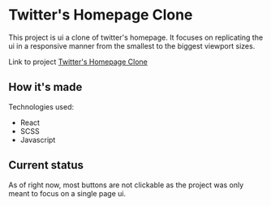 # Twitter's Homepage Clone

This project is ui a clone of twitter's homepage.
It focuses on replicating the ui in a responsive manner from the smallest to the biggest viewport sizes.

Link to project [Twitter's Homepage Clone](https://cg-twitter-clone.netlify.app/)

## How it's made

Technologies used:

- React
- SCSS
- Javascript

## Current status

As of right now, most buttons are not clickable as the project was only meant to focus on a single page ui.
